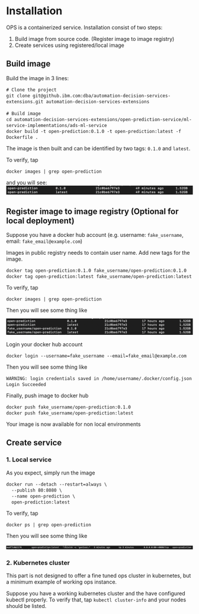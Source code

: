 # Installation

OPS is a containerized service. Installation consist of two steps: 
1. Build image from source code. (Register image to image registry)
2. Create services using registered/local image

## Build image

Build the image in 3 lines:
```shell script
# Clone the project
git clone git@github.ibm.com:dba/automation-decision-services-extensions.git automation-decision-services-extensions

# Build image
cd automation-decision-services-extensions/open-prediction-service/ml-service-implementations/ads-ml-service
docker build -t open-prediction:0.1.0 -t open-prediction:latest -f Dockerfile .
```
The image is then built and can be identified by two tags: `0.1.0` and `latest`.

To verify, tap
```shell script
docker images | grep open-prediction
```

and you will see:
![OpenApi](build_image.png)

## Register image to image registry (Optional for local deployment)

Suppose you have a docker hub account 
(e.g. username: `fake_username`, email: `fake_email@example.com`)

Images in public registry needs to contain user name. Add new tags for the image.
```shell script
docker tag open-prediction:0.1.0 fake_username/open-prediction:0.1.0
docker tag open-prediction:latest fake_username/open-prediction:latest
```

To verify, tap
```shell script
docker images | grep open-prediction
```

Then you will see some thing like

![OpenApi](add_new_tag.png)

Login your docker hub account

```shell script
docker login --username=fake_username --email=fake_email@example.com
```

Then you will see some thing like

```shell script
WARNING: login credentials saved in /home/username/.docker/config.json
Login Succeeded
```

Finally, push image to docker hub

```shell script
docker push fake_username/open-prediction:0.1.0
docker push fake_username/open-prediction:latest
```

Your image is now available for non local environments 

## Create service

### 1. Local service

As you expect, simply run the image

```shell script
docker run --detach --restart=always \
  --publish 80:8080 \
  --name open-prediction \
  open-prediction:latest
```

To verify, tap
```shell script
docker ps | grep open-prediction
```

Then you will see some thing like

![OpenApi](ops_docker.png)

### 2. Kubernetes cluster

This part is not designed to offer a fine tuned ops cluster in kubernetes, but
a minimum example of working ops instance.

Suppose you have a working kubernetes cluster and the have configured kubectl
properly. To verify that, tap `kubectl cluster-info` and your nodes should be listed.
